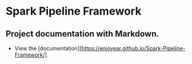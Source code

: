 # Spark Pipeline Framework

## Project documentation with Markdown.
- View the [documentation][https://enjoyear.github.io/Spark-Pipeline-Framework/].

